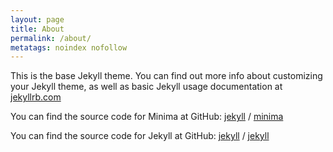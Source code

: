 ```yaml
---
layout: page
title: About
permalink: /about/
metatags: noindex nofollow
---
```


This is the base Jekyll theme. You can find out more info 
about customizing your Jekyll theme, as well as basic Jekyll 
usage documentation at [jekyllrb.com](https://jekyllrb.com/)

You can find the source code for Minima at GitHub:
[jekyll][jekyll-organization] /
[minima](https://github.com/jekyll/minima)

You can find the source code for Jekyll at GitHub:
[jekyll][jekyll-organization] /
[jekyll](https://github.com/jekyll/jekyll)


[jekyll-organization]: https://github.com/jekyll
